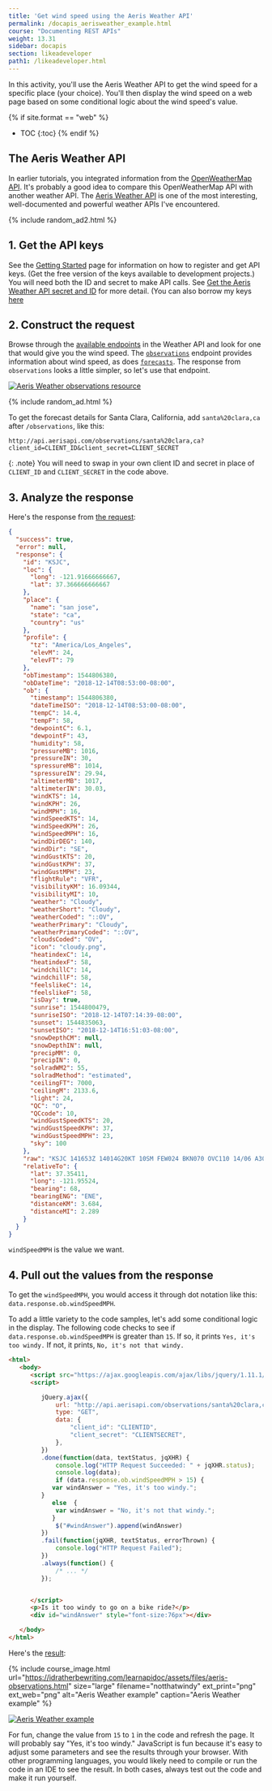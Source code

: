 ```yaml
---
title: 'Get wind speed using the Aeris Weather API'
permalink: /docapis_aerisweather_example.html
course: "Documenting REST APIs"
weight: 13.31
sidebar: docapis
section: likeadeveloper
path1: /likeadeveloper.html
---
```


In this activity, you'll use the Aeris Weather API to get the wind speed for a specific place (your choice). You'll then display the wind speed on a web page based on some conditional logic about the wind speed's value.

{% if site.format == "web" %}
* TOC
{:toc}
{% endif %}

## The Aeris Weather API

In earlier tutorials, you integrated information from the [OpenWeatherMap API](https://openweathermap.org/api). It's probably a good idea to compare this OpenWeatherMap API with another weather API. The [Aeris Weather API](http://www.aerisweather.com/support/docs/api/) is one of the most interesting, well-documented and powerful weather APIs I've encountered.

{% include random_ad2.html %}

## 1. Get the API keys

See the [Getting Started](http://www.aerisweather.com/support/docs/api/getting-started/) page for information on how to register and get API keys. (Get the free version of the keys available to development projects.) You will need both the ID and secret to make API calls. See [Get the Aeris Weather API secret and ID](docapis_get_auth_keys.html#aeris_weather_apikey) for more detail. (You can also borrow my keys [here](https://idratherbewriting.com/learnapidoc/assets/files/apikeys.txt)

## 2. Construct the request

Browse through the [available endpoints](http://www.aerisweather.com/support/docs/api/reference/endpoints/) in the Weather API and look for one that would give you the wind speed. The [`observations`](https://www.aerisweather.com/support/docs/api/reference/endpoints/observations/) endpoint provides information about wind speed, as does [`forecasts`](http://www.aerisweather.com/support/docs/api/reference/endpoints/forecasts/). The response from `observations` looks a little simpler, so let's use that endpoint.

<a href="http://www.aerisweather.com/support/docs/api/reference/endpoints/observations/" class="noExtIcon"><img src="https://idratherbewritingmedia.com/images/api/aerisobservations.png" alt="Aeris Weather observations resource" /></a>

{% include random_ad.html %}

To get the forecast details for Santa Clara, California, add `santa%20clara,ca` after `/observations`, like this:

```
http://api.aerisapi.com/observations/santa%20clara,ca?client_id=CLIENT_ID&client_secret=CLIENT_SECRET
```

{: .note}
You will need to swap in your own client ID and secret in place of `CLIENT_ID` and `CLIENT_SECRET` in the code above.

## 3. Analyze the response

Here's the response from [the request](http://api.aerisapi.com/observations/santa%20clara,ca?client_id=ByruDorHEne2JB64BhP1k&client_secret=Jp4xullRcy6DXTPSTKBGXAvGGTaT04iiUQXPj0ob):

```json
{
  "success": true,
  "error": null,
  "response": {
    "id": "KSJC",
    "loc": {
      "long": -121.91666666667,
      "lat": 37.366666666667
    },
    "place": {
      "name": "san jose",
      "state": "ca",
      "country": "us"
    },
    "profile": {
      "tz": "America/Los_Angeles",
      "elevM": 24,
      "elevFT": 79
    },
    "obTimestamp": 1544806380,
    "obDateTime": "2018-12-14T08:53:00-08:00",
    "ob": {
      "timestamp": 1544806380,
      "dateTimeISO": "2018-12-14T08:53:00-08:00",
      "tempC": 14.4,
      "tempF": 58,
      "dewpointC": 6.1,
      "dewpointF": 43,
      "humidity": 58,
      "pressureMB": 1016,
      "pressureIN": 30,
      "spressureMB": 1014,
      "spressureIN": 29.94,
      "altimeterMB": 1017,
      "altimeterIN": 30.03,
      "windKTS": 14,
      "windKPH": 26,
      "windMPH": 16,
      "windSpeedKTS": 14,
      "windSpeedKPH": 26,
      "windSpeedMPH": 16,
      "windDirDEG": 140,
      "windDir": "SE",
      "windGustKTS": 20,
      "windGustKPH": 37,
      "windGustMPH": 23,
      "flightRule": "VFR",
      "visibilityKM": 16.09344,
      "visibilityMI": 10,
      "weather": "Cloudy",
      "weatherShort": "Cloudy",
      "weatherCoded": "::OV",
      "weatherPrimary": "Cloudy",
      "weatherPrimaryCoded": "::OV",
      "cloudsCoded": "OV",
      "icon": "cloudy.png",
      "heatindexC": 14,
      "heatindexF": 58,
      "windchillC": 14,
      "windchillF": 58,
      "feelslikeC": 14,
      "feelslikeF": 58,
      "isDay": true,
      "sunrise": 1544800479,
      "sunriseISO": "2018-12-14T07:14:39-08:00",
      "sunset": 1544835063,
      "sunsetISO": "2018-12-14T16:51:03-08:00",
      "snowDepthCM": null,
      "snowDepthIN": null,
      "precipMM": 0,
      "precipIN": 0,
      "solradWM2": 55,
      "solradMethod": "estimated",
      "ceilingFT": 7000,
      "ceilingM": 2133.6,
      "light": 24,
      "QC": "O",
      "QCcode": 10,
      "windGustSpeedKTS": 20,
      "windGustSpeedKPH": 37,
      "windGustSpeedMPH": 23,
      "sky": 100
    },
    "raw": "KSJC 141653Z 14014G20KT 10SM FEW024 BKN070 OVC110 14/06 A3003 RMK AO2 SLP168 T01440061",
    "relativeTo": {
      "lat": 37.35411,
      "long": -121.95524,
      "bearing": 68,
      "bearingENG": "ENE",
      "distanceKM": 3.684,
      "distanceMI": 2.289
    }
  }
}
```

`windSpeedMPH` is the value we want.

## 4. Pull out the values from the response

To get the `windSpeedMPH`, you would access it through dot notation like this: `data.response.ob.windSpeedMPH`.

To add a little variety to the code samples, let's add some conditional logic in the display. The following code checks to see if `data.response.ob.windSpeedMPH` is greater than `15`. If so, it prints `Yes, it's too windy.` If not, it prints, `No, it's not that windy.`

```html
<html>
   <body>
      <script src="https://ajax.googleapis.com/ajax/libs/jquery/1.11.1/jquery.min.js"></script>
      <script>

         jQuery.ajax({
             url: "http://api.aerisapi.com/observations/santa%20clara,ca",
             type: "GET",
             data: {
                 "client_id": "CLIENTID",
                 "client_secret": "CLIENTSECRET",
             },
         })
         .done(function(data, textStatus, jqXHR) {
             console.log("HTTP Request Succeeded: " + jqXHR.status);
             console.log(data);
             if (data.response.ob.windSpeedMPH > 15) {
         	var windAnswer = "Yes, it's too windy.";
         }
         	else  {
         	 var windAnswer = "No, it's not that windy.";
         	}
             $("#windAnswer").append(windAnswer)
         })
         .fail(function(jqXHR, textStatus, errorThrown) {
             console.log("HTTP Request Failed");
         })
         .always(function() {
             /* ... */
         });


      </script>
      <p>Is it too windy to go on a bike ride?</p>
      <div id="windAnswer" style="font-size:76px"></div>

   </body>
</html>
```

Here's the <a href="https://idratherbewriting.com/learnapidoc/assets/files/aeris-observations.html">result</a>:

{% include course_image.html url="https://idratherbewriting.com/learnapidoc/assets/files/aeris-observations.html" size="large" filename="notthatwindy" ext_print="png" ext_web="png" alt="Aeris Weather example" caption="Aeris Weather example" %}

<a href="https://idratherbewriting.com/learnapidoc/assets/files/aeris-observations.html" class="noExtIcon"><img src="https://idratherbewritingmedia.com/images/api/notthatwindy.png" alt="Aeris Weather example" /></a>

For fun, change the value from `15` to `1` in the code and refresh the page. It will probably say "Yes, it's too windy." JavaScript is fun because it's easy to adjust some parameters and see the results through your browser. With other programming languages, you would likely need to compile or run the code in an IDE to see the result. In both cases, always test out the code and make it run yourself.
